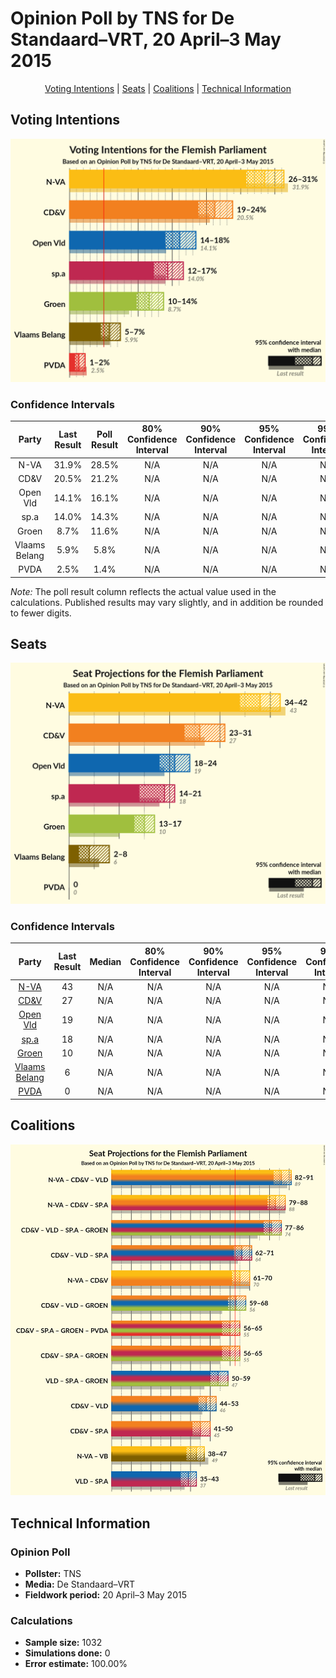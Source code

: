 # Opinion Poll by TNS for De Standaard–VRT, 20 April–3 May 2015

<p align="center"><a href="#voting-intentions">Voting Intentions</a> | <a href="#seats">Seats</a> | <a href="#coalitions">Coalitions</a> | <a href="#technical-information">Technical Information</a></p>

## Voting Intentions

![Graph with voting intentions not yet produced](2015-05-03-TNS.png "Voting Intentions")

### Confidence Intervals

| Party | Last Result | Poll Result | 80% Confidence Interval | 90% Confidence Interval | 95% Confidence Interval | 99% Confidence Interval |
|:-----:|:-----------:|:-----------:|:-----------------------:|:-----------------------:|:-----------------------:|:-----------------------:|
| N-VA | 31.9% | 28.5% | N/A |N/A |N/A |N/A |
| CD&V | 20.5% | 21.2% | N/A |N/A |N/A |N/A |
| Open Vld | 14.1% | 16.1% | N/A |N/A |N/A |N/A |
| sp.a | 14.0% | 14.3% | N/A |N/A |N/A |N/A |
| Groen | 8.7% | 11.6% | N/A |N/A |N/A |N/A |
| Vlaams Belang | 5.9% | 5.8% | N/A |N/A |N/A |N/A |
| PVDA | 2.5% | 1.4% | N/A |N/A |N/A |N/A |

*Note:* The poll result column reflects the actual value used in the calculations. Published results may vary slightly, and in addition be rounded to fewer digits.

## Seats

![Graph with seats not yet produced](2015-05-03-TNS-seats.png "Seats")

### Confidence Intervals

| Party | Last Result | Median | 80% Confidence Interval | 90% Confidence Interval | 95% Confidence Interval | 99% Confidence Interval |
|:-----:|:-----------:|:------:|:-----------------------:|:-----------------------:|:-----------------------:|:-----------------------:|
| <a href="#n-va">N-VA</a> | 43 | N/A | N/A |N/A |N/A |N/A |
| <a href="#cd&v">CD&V</a> | 27 | N/A | N/A |N/A |N/A |N/A |
| <a href="#open-vld">Open Vld</a> | 19 | N/A | N/A |N/A |N/A |N/A |
| <a href="#sp.a">sp.a</a> | 18 | N/A | N/A |N/A |N/A |N/A |
| <a href="#groen">Groen</a> | 10 | N/A | N/A |N/A |N/A |N/A |
| <a href="#vlaams-belang">Vlaams Belang</a> | 6 | N/A | N/A |N/A |N/A |N/A |
| <a href="#pvda">PVDA</a> | 0 | N/A | N/A |N/A |N/A |N/A |


## Coalitions

![Graph with coalitions seats not yet produced](2015-05-03-TNS-coalitions-seats.png "Coalitions Seats")


## Technical Information

### Opinion Poll

+ **Pollster:** TNS
+ **Media:** De Standaard–VRT
+ **Fieldwork period:** 20 April–3 May 2015

### Calculations

+ **Sample size:** 1032
+ **Simulations done:** 0
+ **Error estimate:** 100.00%


